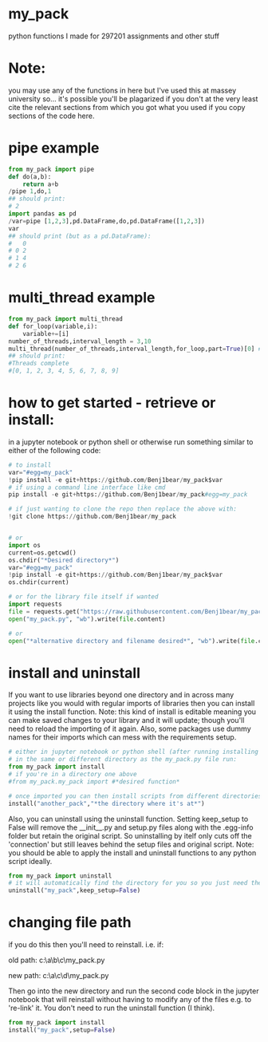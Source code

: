 # my_pack
python functions I made for 297201 assignments and other stuff
# Note:
you may use any of the functions in here but I've used this at massey university so... it's possible you'll be plagarized if you don't at the very least cite the relevant sections from which you got what you used if you copy sections of the code here.
# pipe example
```python
from my_pack import pipe
def do(a,b):
    return a+b
/pipe 1,do,1
## should print:
# 2
import pandas as pd
/var=pipe [1,2,3],pd.DataFrame,do,pd.DataFrame([1,2,3])
var
## should print (but as a pd.DataFrame):
#   0
# 0 2
# 1 4
# 2 6
```
# multi_thread example
```python
from my_pack import multi_thread
def for_loop(variable,i):
    variable+=[i]
number_of_threads,interval_length = 3,10
multi_thread(number_of_threads,interval_length,for_loop,part=True)[0] # it returns results,errors as tuple
## should print:
#Threads complete
#[0, 1, 2, 3, 4, 5, 6, 7, 8, 9]
```
# how to get started - retrieve or install:
in a jupyter notebook or python shell or otherwise run something similar to either of the following code:
```python
# to install
var="#egg=my_pack"
!pip install -e git+https://github.com/Benj1bear/my_pack$var
# if using a command line interface like cmd
pip install -e git+https://github.com/Benj1bear/my_pack#egg=my_pack

# if just wanting to clone the repo then replace the above with:
!git clone https://github.com/Benj1bear/my_pack


# or
import os
current=os.getcwd()
os.chdir("*Desired directory*")
var="#egg=my_pack"
!pip install -e git+https://github.com/Benj1bear/my_pack$var
os.chdir(current)

# or for the library file itself if wanted
import requests
file = requests.get("https://raw.githubusercontent.com/Benj1bear/my_pack/main/my_pack.py")
open("my_pack.py", "wb").write(file.content)

# or
open("*alternative directory and filename desired*", "wb").write(file.content)
```
# install and uninstall
If you want to use libraries beyond one directory and in across many projects like you would with regular imports of libraries then you can install it using the install function. Note: this kind of install is editable meaning you can make saved changes to your library and it will update; though you'll need to reload the importing of it again. Also, some packages use dummy names for their imports which can mess with the requirements setup.
```python
# either in jupyter notebook or python shell (after running installing my_pack)
# in the same or different directory as the my_pack.py file run:
from my_pack import install
# if you're in a directory one above
#from my_pack.my_pack import #*desired function*

# once imported you can then install scripts from different directories
install("another_pack","*the directory where it's at*")
```
Also, you can uninstall using the uninstall function. Setting keep_setup to False will remove the \_\_init\_\_.py and setup.py files along with the .egg-info folder but retain the original script. So uninstalling by itelf only cuts off the 'connection' but still leaves behind the setup files and original script. Note: you should be able to apply the install and uninstall functions to any python script ideally.
```python
from my_pack import uninstall
# it will automatically find the directory for you so you just need the name of your package
uninstall("my_pack",keep_setup=False)
```
# changing file path
if you do this then you'll need to reinstall. 
i.e. if:

old path: c:\a\b\c\my_pack.py

new path: c:\a\c\d\my_pack.py

Then go into the new directory and run the second code block in the jupyter notebook that will reinstall without having to modify any of the files e.g. to 're-link' it. You don't need to run the uninstall function (I think).
```python
from my_pack import install
install("my_pack",setup=False)
```
